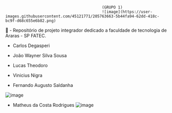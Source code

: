 
                                              (GRUPO 1)
                                              ![image](https://user-images.githubusercontent.com/45121771/205763663-5b44fa94-62dd-418c-bc9f-d68c655e6b82.png)

🤠 - Repositório de projeto integrador dedicado a faculdade de tecnologia de Araras - SP FATEC.     

- Carlos Degasperi

- João Wayner Silva Sousa
- Lucas Theodoro

- Vinicius Nigra


- Fernando Augusto Saldanha

![image](https://user-images.githubusercontent.com/45121771/205764070-195c10f4-3c1a-46bc-aeb7-1ccb2124d297.png) <br>

- Matheus da Costa Rodrigues
![image](https://user-images.githubusercontent.com/45121771/205764135-b1e655f6-12ae-493f-8d41-d6dac8d9f819.png)
